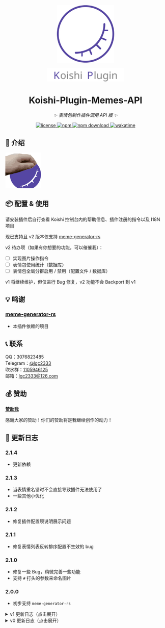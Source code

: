 <!-- markdownlint-disable MD026 MD031 MD033 MD036 MD041 -->

<div align="center">

<a href="https://koishi.chat/zh-CN/market/">
  <img src="https://raw.githubusercontent.com/lgc-KoiDev/readme/master/workspace/koishi-plugin.png" width="180" height="180" alt="KoishiPluginLogo">
</a>

<p>
  <img src="https://raw.githubusercontent.com/lgc-KoiDev/readme/master/workspace/KoishiPlugin.svg" width="240" alt="KoishiPluginText">
</p>

# Koishi-Plugin-Memes-API

_✨ 表情包制作插件调用 API 版 ✨_

<a href="./LICENSE">
  <img src="https://img.shields.io/github/license/lgc-KoiDev/koishi-plugin-memes-api.svg" alt="license">
</a>
<a href="https://www.npmjs.com/package/koishi-plugin-memes-api">
  <img src="https://img.shields.io/npm/v/koishi-plugin-memes-api" alt="npm">
</a>
<a href="https://www.npmjs.com/package/koishi-plugin-memes-api">
  <img src="https://img.shields.io/npm/dm/koishi-plugin-memes-api" alt="npm download">
</a>
<a href="https://wakatime.com/badge/user/b61b0f9a-f40b-4c82-bc51-0a75c67bfccf/project/79af41ae-0173-4c1f-9db2-f87d94569c76">
  <img src="https://wakatime.com/badge/user/b61b0f9a-f40b-4c82-bc51-0a75c67bfccf/project/79af41ae-0173-4c1f-9db2-f87d94569c76.svg" alt="wakatime">
</a>

</div>

## 📖 介绍

![rua](https://raw.githubusercontent.com/lgc-KoiDev/readme/master/memes-api/rua-koishi.gif)

## 📦 配置 & 使用

请安装插件后自行查看 Koishi 控制台内的帮助信息、插件注册的指令以及 I18N 项目

现已支持且 v2 版本仅支持 [meme-generator-rs](https://github.com/MemeCrafters/meme-generator-rs)

v2 待办项（如果有你想要的功能，可以催催我）：

- [ ] 实现图片操作指令
- [ ] 表情包使用统计（数据库）
- [ ] 表情包全局分群启用 / 禁用（配置文件 / 数据库）

v1 将继续维护，但仅进行 Bug 修复，v2 功能不会 Backport 到 v1

## 💡 鸣谢

### [meme-generator-rs](https://github.com/MemeCrafters/meme-generator-rs)

- 本插件依赖的项目

## 📞 联系

QQ：3076823485  
Telegram：[@lgc2333](https://t.me/lgc2333)  
吹水群：[1105946125](https://jq.qq.com/?_wv=1027&k=Z3n1MpEp)  
邮箱：<lgc2333@126.com>

## 💰 赞助

**[赞助我](https://blog.lgc2333.top/donate)**

感谢大家的赞助！你们的赞助将是我继续创作的动力！

## 📝 更新日志

### 2.1.4

- 更新依赖

### 2.1.3

- 当表情重名错时不会直接导致插件无法使用了
- 一些其他小优化

### 2.1.2

- 修复插件配置项说明展示问题

### 2.1.1

- 修复表情列表反转排序配置不生效的 bug

### 2.1.0

- 修复一些 Bug，稍微完善一些功能
- 支持 `#` 打头的参数来命名图片

### 2.0.0

- 初步支持 `meme-generator-rs`

<details>
<summary>v1 更新日志（点击展开）</summary>

### 1.0.3

- 如目标用户 ID 为事件触发者，优先从 `session.event.user.avatar` 获取用户头像（有平台特定获取逻辑的其仍然优先）

### 1.0.2

- 修复不启用注册快捷指令时启动报错的问题

### 1.0.1

- 现在更长的关键词优先级更高，防止一些异常情况的发生

### 1.0.0

插件重构：

- 现在生成指令注册为 `meme.generate` 的子指令，可选参数以 Koishi 命令选项形式注册，需要放在参数最前
- 添加了 `meme.random` 指令
- 一些配置的添加与修改、某些用户体验的变更

</details>

<details>
<summary>v0 更新日志（点击展开）</summary>

### 0.1.29 ~ 0.1.30

- 修复一些快速指令未按预期工作的问题

### 0.1.28

- fix [#16](https://github.com/lgc-KoiDev/koishi-plugin-memes-api/issues/16)

### 0.1.27

- 现在使用 `session.execute` 执行本插件生成命令时的行为将符合开发者预期
- 一些不影响使用的其它小修改

### 0.1.26

- try 2 fix [#13](https://github.com/lgc-KoiDev/koishi-plugin-memes-api/issues/13)

### 0.1.25

- 修复与 Koishi 4.17.5 的兼容性

### 0.1.24

- 支持使用 `@用户ID` 格式的参数指定用户头像
- 生成 meme 时会提交用户信息了
- 优化了无法获取头像时的提示

### 0.1.23

- 修复上个版本中的 bug

### 0.1.22

- 现在 `meme.generate` 指令的权限对原版指令生效
- 添加配置项 `autoUseDefaultTexts`

### 0.1.21

- 支持更多平台的头像获取

### 0.1.17 ~ 0.1.20

- 兼容 Koishi 4.17

### 0.1.15 & 0.1.16

- 修复一些 Bug，优化代码

### 0.1.14

- 修复打包错误

### 0.1.13

- [#9](https://github.com/lgc-KoiDev/koishi-plugin-memes-api/issues/9)：
  - 添加配置项 `autoUseSenderAvatarWhenOnlyOne` 与 `autoUseSenderAvatarWhenOneLeft`
- [#10](https://github.com/lgc-KoiDev/koishi-plugin-memes-api/pull/10)
- [#11](https://github.com/lgc-KoiDev/koishi-plugin-memes-api/pull/11)
- 修改图片或文字数量不符的提示信息

### 0.1.12

- [#7](https://github.com/lgc-KoiDev/koishi-plugin-memes-api/issues/7)

### 0.1.11

- fix [#6](https://github.com/lgc-KoiDev/koishi-plugin-memes-api/issues/6) `meme ls 的时候会让 gocq 出现无法发图片的情况`
- 其他小调整

### 0.1.10

- `Fix: support red platform` ([#5](https://github.com/lgc-KoiDev/koishi-plugin-memes-api/pull/5))

### 0.1.9

- 修复了 `meme generate` 指令使用序号时的一些问题

### 0.1.8

- 给 `meme info` 也加上了序号支持 ([#1](https://github.com/lgc-KoiDev/koishi-plugin-memes-api/issues/1))

### 0.1.7

- `meme generate` 指令可以输入表情编号来调用表情了 ([#1](https://github.com/lgc-KoiDev/koishi-plugin-memes-api/issues/1))
- 重构部分代码
- 给配置项加上了 i18n

### 0.1.4 ~ 0.1.6

- 修复打包问题

### 0.1.3

- 支持 OneBot 平台的 AT 获取头像
- 修复一些问题

### 0.1.1 ~ 0.1.2

- 修复 & 小调整

</details>
